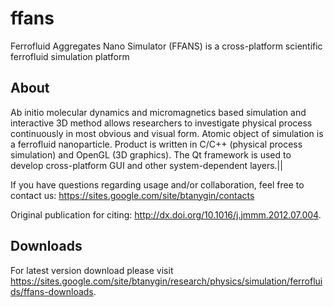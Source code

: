 # ffans
Ferrofluid Aggregates Nano Simulator (FFANS) is a cross-platform scientific ferrofluid simulation platform

## About

Ab initio molecular dynamics and micromagnetics based simulation and interactive 3D method allows researchers to investigate physical process continuously in most obvious and visual form. Atomic object of simulation is a ferrofluid nanoparticle. Product is written in C/C++ (physical process simulation) and OpenGL (3D graphics). The Qt framework is used to develop cross-platform GUI and other system-dependent layers.||

If you have questions regarding usage and/or collaboration, feel free to contact us: https://sites.google.com/site/btanygin/contacts

Original publication for citing: http://dx.doi.org/10.1016/j.jmmm.2012.07.004.

## Downloads
For latest version download please visit https://sites.google.com/site/btanygin/research/physics/simulation/ferrofluids/ffans-downloads.
